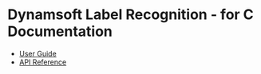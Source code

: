 # Dynamsoft Label Recognition - for C Documentation

- [User Guide](user-guide.md)
- [API Reference](./api-reference/)